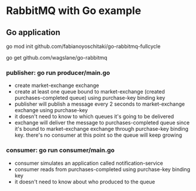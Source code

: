 # RabbitMQ with Go example

## Go application
go mod init github.com/fabianoyoschitaki/go-rabbitmq-fullcycle

go get github.com/wagslane/go-rabbitmq

### publisher: go run producer/main.go

- create market-exchange exchange
- create at least one queue bound to market-exchange (created purchases-completed queue) using purchase-key binding key
- publisher will publish a message every 2 seconds to market-exchange exchange using purchase-key
- it doesn't need to know to which queues it's going to be delivered
- exchange will deliver the message to purchases-completed queue since it's bound to market-exchange exchange through purchase-key binding key. there's no consumer at this point so the queue will keep growing

### consumer: go run consumer/main.go

- consumer simulates an application called notification-service
- consumer reads from purchases-completed using purchase-key binding key
- it doesn't need to know about who produced to the queue
